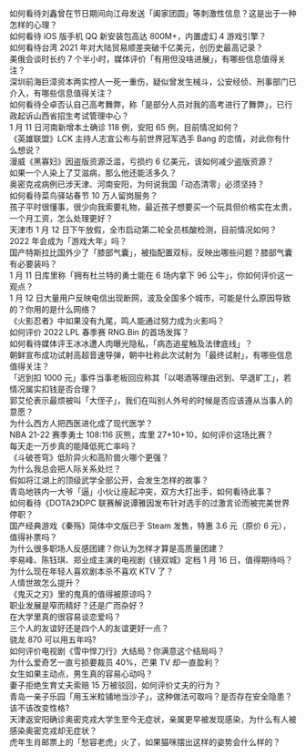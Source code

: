 如何看待刘鑫曾在节日期间向江母发送「阖家团圆」等刺激性信息？这是出于一种怎样的心理？  
如何看待 iOS 版手机 QQ 新安装包高达 800M+，内置虚幻 4 游戏引擎？  
如何看待台湾 2021 年对大陆贸易顺差突破千亿美元，创历史最高记录？  
美俄会谈时长约 7 个半小时，媒体评价「有用但没啥进展」，有哪些信息值得关注？  
深圳前海巨漳资本两实控人一死一重伤，疑似曾发生械斗，公安经侦、刑事部门已介入，有哪些信息值得关注？  
如何看待仝卓否认自己高考舞弊，称「是部分人员对我的高考进行了舞弊」，已行政起诉山西省招生考试管理中心？  
1 月 11 日河南新增本土确诊 118 例，安阳 65 例，目前情况如何？  
《英雄联盟》LCK 主持人志宣公布与前世界冠军选手 Bang 的恋情，对此你有什么想说？  
漫威《黑寡妇》因盗版资源泛滥，亏损约 6 亿美元，该如何减少盗版资源？  
如果一个人染上了艾滋病，那么他还能活多久？  
奥密克戎病例已涉天津、河南安阳，为何说我国「动态清零」必须坚持？  
如何看待菜鸟驿站春节 10 万人留岗服务？  
孩子平时很懂事，很少向我索要礼物，最近孩子想要买一个玩具但价格实在太贵，一个月工资，怎么处理更好？  
天津市 1 月 12 日下午放假，全市启动第二轮全员核酸检测，目前情况如何？  
2022 年会成为「游戏大年」吗？  
国产特斯拉比国外少了「膝部气囊」，被指配置双标，反映出哪些问题？膝部气囊有必要装吗？  
1 月 11 日库里称「拥有杜兰特的勇士能在 6 场内拿下 96 公牛」，你如何评价这一观点？  
1 月 12 日大量用户反映电信出现断网，波及全国多个城市，可能是什么原因导致的？你用的是什么网络？  
《火影忍者》中如果没有九尾，鸣人能通过努力成为火影吗？  
如何评价 2022 LPL 春季赛 RNG.Bin 的首场发挥？  
如何看待媒体评王冰冰遭人肉曝光隐私，「病态追星触及法律底线」？  
朝鲜宣布成功试射高超音速导弹，朝中社称此次试射为「最终试射」，有哪些信息值得关注？  
「迟到扣 1000 元」事件当事老板回应称其「以喝酒等理由迟到、早退旷工」，若情况属实扣钱是否合理？  
郭艾伦表示最烦被叫「大侄子」，我们在叫别人外号的时候是否应该遵从当事人的意愿？  
为什么西方人把西医进化成了现代医学？  
NBA 21-22 赛季勇士 108:116 灰熊，库里 27+10+10，如何评价这场比赛？  
每天走一万步真的能降低死亡率吗？  
《斗破苍穹》低阶异火和高阶兽火哪个更强？  
为什么我总会把人际关系处烂？  
假如将江湖上的顶级武学全部公开，会发生怎样的故事？  
青岛地铁内一大爷「逼」小伙让座起冲突，双方大打出手，如何看待此事？  
如何看待《DOTA2》DPC 联赛解说谭雅因发布针对选手的过激言论而被完美世界停职？  
国产经典游戏《秦殇》简体中文版已于 Steam 发售，特惠 3.6 元（原价 6 元），值得补票吗？  
为什么很多职场人反感团建？你认为怎样才算是高质量团建？  
李易峰、陈钰琪、郑业成主演的电视剧《镜双城》定档 1 月 16 日，值得期待吗？  
为什么现在年轻人喜欢剧本杀不喜欢 KTV 了？  
人情世故怎么提升？  
《鬼灭之刃》里的鬼真的值得被原谅吗？  
职业发展是窄而精好？还是广而杂好？  
在大学里真的很容易谈恋爱吗？  
三个人的友谊好还是四个人的友谊更好一点？  
骁龙 870 可以用五年吗?  
如何评价电视剧《雪中悍刀行》大结局？你满意这个结局吗？  
为什么爱奇艺一直亏损要裁员 40%，芒果 TV 却一直盈利？  
女生如果主动点，男生真的容易心动吗？  
妻子拒绝生育丈夫索赔 15 万被驳回，如何评价丈夫的行为？  
青岛一亲子乐园「用玉米粒铺地当沙子」，这种做法可取吗？是否存在安全隐患？  
该不该改变性格?  
天津返安阳确诊奥密克戎大学生至今无症状，亲属更早被发现感染，为什么有人被感染奥密克戎却无症状？  
虎年生肖邮票上的「愁容老虎」火了，如果猫咪摆出这样的姿势会什么样的？  
